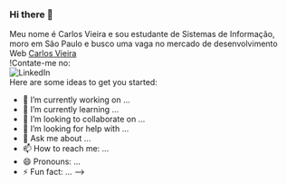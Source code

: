 ### Hi there 👋

Meu nome é Carlos Vieira e sou estudante de Sistemas de Informação, moro em São Paulo e busco uma vaga no mercado de desenvolvimento Web
[Carlos Vieira](https://github-readme-stats.vercel.app/api?username=CarlDev40&hide=contribs,prs)
<br>
!Contate-me no:
<br>
![LinkedIn](https://www.linkedin.com/in/carlos-vico)
<br>
Here are some ideas to get you started:

- 🔭 I’m currently working on ...
- 🌱 I’m currently learning ...
- 👯 I’m looking to collaborate on ...
- 🤔 I’m looking for help with ...
- 💬 Ask me about ...
- 📫 How to reach me: ...
- 😄 Pronouns: ...
- ⚡ Fun fact: ...
-->
